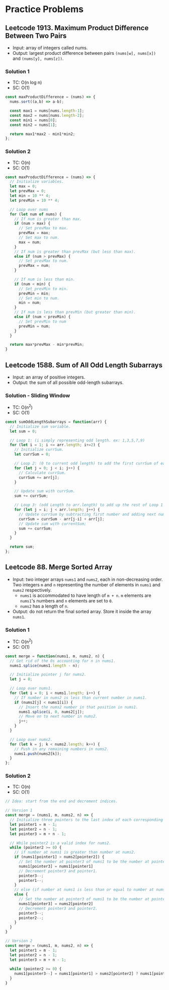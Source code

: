 # Practice Problems

## Leetcode 1913. Maximum Product Difference Between Two Pairs
- Input: array of integers called nums.
- Output: largest product difference between pairs `(nums[w], nums[x])` and `(nums[y], nums[z])`.
### Solution 1
- TC: O(n log n)
- SC: O(1)
```js
const maxProductDifference = (nums) => {
  nums.sort((a,b) => a-b);

  const max1 = nums[nums.length-1];
  const max2 = nums[nums.length-2];
  const min1 = nums[0];
  const min2 = nums[1];

  return max1*max2 - min1*min2;
};
```
### Solution 2
- TC: O(n)
- SC: O(1)
```js
const maxProductDifference = (nums) => {
  // Initialize variables.
  let max = 0;
  let prevMax = 0;
  let min = 10 ** 4;
  let prevMin = 10 ** 4;

  // Loop over nums
  for (let num of nums) {
    // If num is greater than max.
    if (num > max) {
      // Set prevMax to max.
      prevMax = max;
      // Set max to num.
      max = num;
    }
    // If num is greater than prevMax (but less than max).
    else if (num > prevMax) {
      // Set prevMax to num.
      prevMax = num;
    }

    // If num is less than min.
    if (num < min) {
      // Set prevMin to min.
      prevMin = min;
      // Set min to num.
      min = num;
    }
    // If num is less than prevMin (but greater than min).
    else if (num < prevMin) {
      // Set prevMin to num
      prevMin = num;
    }
  }

  return max*prevMax - min*prevMin;
}
```

## Leetcode 1588. Sum of All Odd Length Subarrays
- Input: an array of positive integers.
- Output: the sum of all possible odd-length subarrays.
### Solution - Sliding Window
- TC: O(n<sup>2</sup>)
- SC: O(1)
```js
const sumOddLengthSubarrays = function(arr) {
  // Initialize sum variable.
  let sum = 0;

  // Loop 1: (i simply representing odd length. ex: 1,3,5,7,9)
  for (let i = 1; i <= arr.length; i+=2) {
    // Initialize currSum.
    let currSum = 0;

    // Loop 2: (0 to current odd length) to add the first currSum of each of Loop 1's iteration. Necessary to initialize a first value to be able to implement a sliding window.
    for (let j = 0; j < i; j++) {
      // Calculate currSum.
      currSum += arr[j];
    }

    // Update sum with currSum.
    sum += currSum;

    // Loop 3: (odd Length to arr.length) to add up the rest of Loop 1's iteration.
    for (let j = i; j < arr.length; j++) {
      // Update currSum by subtracting first number and adding next number (sliding window).
      currSum = currSum - arr[j-i] + arr[j];
      // Update sum with currentSum;
      sum += currSum;
    }
  }

  return sum;
};
```

## Leetcode 88. Merge Sorted Array
- Input: two integer arrays `nums1` and `nums2`, each in non-decreasing order. Two integers `m` and `n` representing the number of elements in `nums1` and `nums2` respectively.
  - `nums1` is accommodated to have length of `m + n`. `m` elements are `nums1`'s numbers and `n` elements are set to `0`.
  - `nums2` has a length of `n`.
- Output: do not return the final sorted array. Store it inside the array `nums1`.
### Solution 1
- TC: O(n<sup>2</sup>)
- SC: O(1)
```js
const merge = function(nums1, m, nums2, n) {
  // Get rid of the 0s accounting for n in nums1.
  nums1.splice(nums1.length - n);

  // Initialize pointer j for nums2.
  let j = 0;

  // Loop over nums1.
  for (let i = 0; i < nums1.length; i++) {
    // If number in nums2 is less than current number in nums1.
    if (nums2[j] < nums1[i]) {
      // Insert the nums2 number in that position in nums1.
      nums1.splice(i, 0, nums2[j]);
      // Move on to next number in nums2.
      j++;
    }
  }

  // Loop over nums2.
  for (let k = j; k < nums2.length; k++) {
    // Push in any remaining numbers in nums2.
    nums1.push(nums2[k]);
  }
};
```
### Solution 2
- TC: O(n)
- SC: O(1)
```js
// Idea: start from the end and decrement indices.

// Version 1
const merge = (nums1, m, nums2, n) => {
  // Initialize three pointers to the last index of each corresponding array.
  let pointer1 = m - 1;
  let pointer2 = n - 1;
  let pointer3 = m + n - 1;

  // While pointer2 is a valid index for nums2.
  while (pointer2 >= 0) {
    // if number at nums1 is greater than number at nums2.
    if (nums1[pointer1] > nums2[pointer2]) {
      // Set the number at pointer3 of nums1 to be the number at pointer1 of nums1.
      nums1[pointer3] = nums1[pointer1]
      // Decrement pointer3 and pointer1.
      pointer3--;
      pointer1--;
    }
    // else (if number at nums1 is less than or equal to number at nums2).
    else {
      // Set the number at pointer3 of nums1 to be the number at pointer2 of nums2.
      nums1[pointer3] = nums2[pointer2]
      // Decrement pointer3 and pointer2.
      pointer3--;
      pointer2--;
    }
  }
}

// Version 2
const merge = (nums1, m, nums2, n) => {
  let pointer1 = m - 1;
  let pointer2 = n - 1;
  let pointer3 = m + n - 1;
  
  while (pointer2 >= 0) {
    nums1[pointer3--] = nums1[pointer1] > nums2[pointer2] ? nums1[pointer1--] : nums2[pointer2--];
  }
}
```





